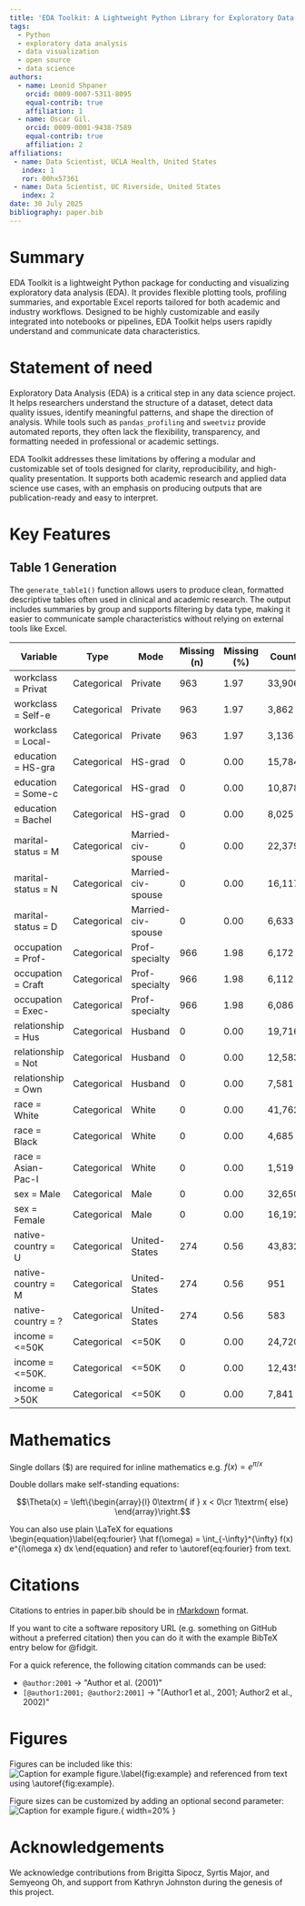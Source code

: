 ```yaml
---
title: 'EDA Toolkit: A Lightweight Python Library for Exploratory Data Analysis and Reporting'
tags:
  - Python
  - exploratory data analysis
  - data visualization
  - open source
  - data science
authors:
  - name: Leonid Shpaner
    orcid: 0009-0007-5311-8095
    equal-contrib: true
    affiliation: 1
  - name: Oscar Gil.
    orcid: 0009-0001-9438-7589 
    equal-contrib: true 
    affiliation: 2
affiliations:
 - name: Data Scientist, UCLA Health, United States
   index: 1
   ror: 00hx57361
 - name: Data Scientist, UC Riverside, United States
   index: 2
date: 30 July 2025
bibliography: paper.bib
---
```


# Summary

EDA Toolkit is a lightweight Python package for conducting and visualizing 
exploratory data analysis (EDA). It provides flexible plotting tools, profiling 
summaries, and exportable Excel reports tailored for both academic and industry 
workflows. Designed to be highly customizable and easily integrated into notebooks 
or pipelines, EDA Toolkit helps users rapidly understand and communicate data 
characteristics.

# Statement of need

Exploratory Data Analysis (EDA) is a critical step in any data science project. 
It helps researchers understand the structure of a dataset, detect data quality 
issues, identify meaningful patterns, and shape the direction of analysis. While 
tools such as `pandas_profiling` and `sweetviz` provide automated reports, they 
often lack the flexibility, transparency, and formatting needed in professional 
or academic settings.

EDA Toolkit addresses these limitations by offering a modular and customizable 
set of tools designed for clarity, reproducibility, and high-quality presentation. 
It supports both academic research and applied data science use cases, with an 
emphasis on producing outputs that are publication-ready and easy to interpret.

# Key Features

## Table 1 Generation

The `generate_table1()` function allows users to produce clean, formatted 
descriptive tables often used in clinical and academic research. The output 
includes summaries by group and supports filtering by data type, making it 
easier to communicate sample characteristics without relying on external tools 
like Excel.

 Variable           | Type        | Mode               | Missing (n) | Missing (%) | Count  | Proportion (%) 
--------------------|-------------|--------------------|-------------|-------------|--------|----------------
 workclass = Privat | Categorical | Private            | 963         | 1.97        | 33,906 | 69.42          
 workclass = Self-e | Categorical | Private            | 963         | 1.97        | 3,862  | 7.91           
 workclass = Local- | Categorical | Private            | 963         | 1.97        | 3,136  | 6.42           
 education = HS-gra | Categorical | HS-grad            | 0           | 0.00        | 15,784 | 32.32          
 education = Some-c | Categorical | HS-grad            | 0           | 0.00        | 10,878 | 22.27          
 education = Bachel | Categorical | HS-grad            | 0           | 0.00        | 8,025  | 16.43          
 marital-status = M | Categorical | Married-civ-spouse | 0           | 0.00        | 22,379 | 45.82          
 marital-status = N | Categorical | Married-civ-spouse | 0           | 0.00        | 16,117 | 33.00          
 marital-status = D | Categorical | Married-civ-spouse | 0           | 0.00        | 6,633  | 13.58          
 occupation = Prof- | Categorical | Prof-specialty     | 966         | 1.98        | 6,172  | 12.64          
 occupation = Craft | Categorical | Prof-specialty     | 966         | 1.98        | 6,112  | 12.51          
 occupation = Exec- | Categorical | Prof-specialty     | 966         | 1.98        | 6,086  | 12.46          
 relationship = Hus | Categorical | Husband            | 0           | 0.00        | 19,716 | 40.37          
 relationship = Not | Categorical | Husband            | 0           | 0.00        | 12,583 | 25.76          
 relationship = Own | Categorical | Husband            | 0           | 0.00        | 7,581  | 15.52          
 race = White       | Categorical | White              | 0           | 0.00        | 41,762 | 85.50          
 race = Black       | Categorical | White              | 0           | 0.00        | 4,685  | 9.59           
 race = Asian-Pac-I | Categorical | White              | 0           | 0.00        | 1,519  | 3.11           
 sex = Male         | Categorical | Male               | 0           | 0.00        | 32,650 | 66.85          
 sex = Female       | Categorical | Male               | 0           | 0.00        | 16,192 | 33.15          
 native-country = U | Categorical | United-States      | 274         | 0.56        | 43,832 | 89.74          
 native-country = M | Categorical | United-States      | 274         | 0.56        | 951    | 1.95           
 native-country = ? | Categorical | United-States      | 274         | 0.56        | 583    | 1.19           
 income = <=50K     | Categorical | <=50K              | 0           | 0.00        | 24,720 | 50.61          
 income = <=50K.    | Categorical | <=50K              | 0           | 0.00        | 12,435 | 25.46          
 income = >50K      | Categorical | <=50K              | 0           | 0.00        | 7,841  | 16.05      

# Mathematics

Single dollars ($) are required for inline mathematics e.g. $f(x) = e^{\pi/x}$

Double dollars make self-standing equations:

$$\Theta(x) = \left\{\begin{array}{l}
0\textrm{ if } x < 0\cr
1\textrm{ else}
\end{array}\right.$$

You can also use plain \LaTeX for equations
\begin{equation}\label{eq:fourier}
\hat f(\omega) = \int_{-\infty}^{\infty} f(x) e^{i\omega x} dx
\end{equation}
and refer to \autoref{eq:fourier} from text.

# Citations

Citations to entries in paper.bib should be in
[rMarkdown](http://rmarkdown.rstudio.com/authoring_bibliographies_and_citations.html)
format.

If you want to cite a software repository URL (e.g. something on GitHub without a preferred
citation) then you can do it with the example BibTeX entry below for @fidgit.

For a quick reference, the following citation commands can be used:
- `@author:2001`  ->  "Author et al. (2001)"
- `[@author1:2001; @author2:2001]` -> "(Author1 et al., 2001; Author2 et al., 2002)"

# Figures

Figures can be included like this:
![Caption for example figure.\label{fig:example}](figure.png)
and referenced from text using \autoref{fig:example}.

Figure sizes can be customized by adding an optional second parameter:
![Caption for example figure.](figure.png){ width=20% }

# Acknowledgements

We acknowledge contributions from Brigitta Sipocz, Syrtis Major, and Semyeong
Oh, and support from Kathryn Johnston during the genesis of this project.
